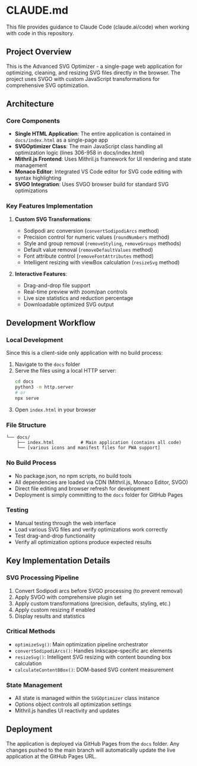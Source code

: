 # CLAUDE.md

This file provides guidance to Claude Code (claude.ai/code) when working with code in this repository.

## Project Overview

This is the Advanced SVG Optimizer - a single-page web application for optimizing, cleaning, and resizing SVG files directly in the browser. The project uses SVGO with custom JavaScript transformations for comprehensive SVG optimization.

## Architecture

### Core Components

- **Single HTML Application**: The entire application is contained in `docs/index.html` as a single-page app
- **SVGOptimizer Class**: The main JavaScript class handling all optimization logic (lines 306-958 in docs/index.html)
- **Mithril.js Frontend**: Uses Mithril.js framework for UI rendering and state management
- **Monaco Editor**: Integrated VS Code editor for SVG code editing with syntax highlighting
- **SVGO Integration**: Uses SVGO browser build for standard SVG optimizations

### Key Features Implementation

1. **Custom SVG Transformations**:
   - Sodipodi arc conversion (`convertSodipodiArcs` method)
   - Precision control for numeric values (`roundNumbers` method) 
   - Style and group removal (`removeStyling`, `removeGroups` methods)
   - Default value removal (`removeDefaultValues` method)
   - Font attribute control (`removeFontAttributes` method)
   - Intelligent resizing with viewBox calculation (`resizeSvg` method)

2. **Interactive Features**:
   - Drag-and-drop file support
   - Real-time preview with zoom/pan controls
   - Live size statistics and reduction percentage
   - Downloadable optimized SVG output

## Development Workflow

### Local Development
Since this is a client-side only application with no build process:

1. Navigate to the `docs` folder
2. Serve the files using a local HTTP server:
   ```bash
   cd docs
   python3 -m http.server
   # or
   npx serve
   ```
3. Open `index.html` in your browser

### File Structure
```
└── docs/
    ├── index.html          # Main application (contains all code)
    └── [various icons and manifest files for PWA support]
```

### No Build Process
- No package.json, no npm scripts, no build tools
- All dependencies are loaded via CDN (Mithril.js, Monaco Editor, SVGO)
- Direct file editing and browser refresh for development
- Deployment is simply committing to the `docs` folder for GitHub Pages

### Testing
- Manual testing through the web interface
- Load various SVG files and verify optimizations work correctly
- Test drag-and-drop functionality
- Verify all optimization options produce expected results

## Key Implementation Details

### SVG Processing Pipeline
1. Convert Sodipodi arcs before SVGO processing (to prevent removal)
2. Apply SVGO with comprehensive plugin set
3. Apply custom transformations (precision, defaults, styling, etc.)
4. Apply custom resizing if enabled
5. Display results and statistics

### Critical Methods
- `optimizeSvg()`: Main optimization pipeline orchestrator
- `convertSodipodiArcs()`: Handles Inkscape-specific arc elements
- `resizeSvg()`: Intelligent SVG resizing with content bounding box calculation
- `calculateContentBBox()`: DOM-based SVG content measurement

### State Management
- All state is managed within the `SVGOptimizer` class instance
- Options object controls all optimization settings
- Mithril.js handles UI reactivity and updates

## Deployment

The application is deployed via GitHub Pages from the `docs` folder. Any changes pushed to the main branch will automatically update the live application at the GitHub Pages URL.